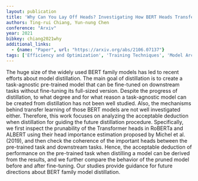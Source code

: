 ```yaml
---
layout: publication
title: 'Why Can You Lay Off Heads? Investigating How BERT Heads Transfer'
authors: Ting-rui Chiang, Yun-nung Chen
conference: "Arxiv"
year: 2021
bibkey: chiang2021why
additional_links:
  - {name: "Paper", url: "https://arxiv.org/abs/2106.07137"}
tags: ['Efficiency and Optimization', 'Training Techniques', 'Model Architecture', 'Distillation', 'Pretraining Methods', 'BERT', 'Transformer', 'Fine-Tuning']
---
```

The huge size of the widely used BERT family models has led to recent efforts
about model distillation. The main goal of distillation is to create a
task-agnostic pre-trained model that can be fine-tuned on downstream tasks
without fine-tuning its full-sized version. Despite the progress of
distillation, to what degree and for what reason a task-agnostic model can be
created from distillation has not been well studied. Also, the mechanisms
behind transfer learning of those BERT models are not well investigated either.
Therefore, this work focuses on analyzing the acceptable deduction when
distillation for guiding the future distillation procedure. Specifically, we
first inspect the prunability of the Transformer heads in RoBERTa and ALBERT
using their head importance estimation proposed by Michel et al. (2019), and
then check the coherence of the important heads between the pre-trained task
and downstream tasks. Hence, the acceptable deduction of performance on the
pre-trained task when distilling a model can be derived from the results, and
we further compare the behavior of the pruned model before and after
fine-tuning. Our studies provide guidance for future directions about BERT
family model distillation.
